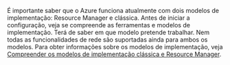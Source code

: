É importante saber que o Azure funciona atualmente com dois modelos de implementação: Resource Manager e clássica. Antes de iniciar a configuração, veja se compreende as ferramentas e modelos de implementação. Terá de saber em que modelo pretende trabalhar. Nem todas as funcionalidades de rede são suportadas ainda para ambos os modelos. Para obter informações sobre os modelos de implementação, veja [Compreender os modelos de implementação clássica e Resource Manager](../articles/resource-manager-deployment-model.md).



<!--HONumber=Jun16_HO2-->


